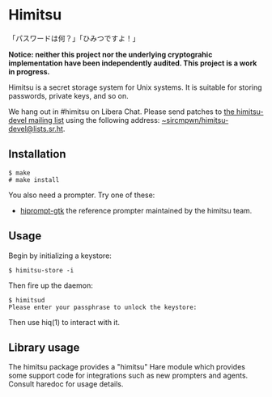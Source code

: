 # Himitsu

「パスワードは何？」「ひみつですよ！」

**Notice: neither this project nor the underlying cryptograhic implementation
have been independently audited. This project is a work in progress.**

Himitsu is a secret storage system for Unix systems. It is suitable for storing
passwords, private keys, and so on.

We hang out in #himitsu on Libera Chat. Please send patches to
[the himitsu-devel mailing list](https://lists.sr.ht/~sircmpwn/himitsu-devel)
using the following address: <~sircmpwn/himitsu-devel@lists.sr.ht>.

## Installation

```
$ make
# make install
```

You also need a prompter. Try one of these:

- [hiprompt-gtk](https://git.sr.ht/~sircmpwn/hiprompt-gtk) the reference
  prompter maintained by the himitsu team.

## Usage

Begin by initializing a keystore:

```
$ himitsu-store -i
```

Then fire up the daemon:

```
$ himitsud
Please enter your passphrase to unlock the keystore: 
```

Then use hiq(1) to interact with it.

## Library usage

The himitsu package provides a "himitsu" Hare module which provides some support
code for integrations such as new prompters and agents. Consult haredoc for
usage details.
